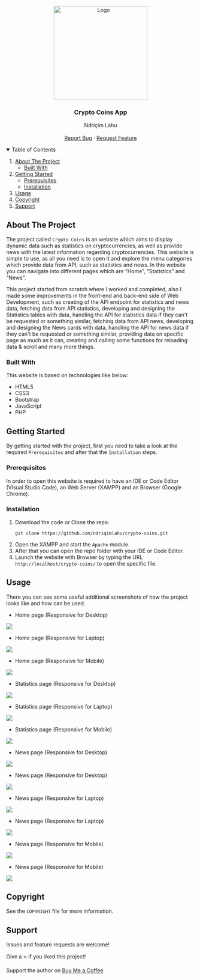 <!-- PROJECT LOGO -->
<p align="center">
  <img src="https://github.com/ndriqimlahu/ndriqim-lahu-portfolio/blob/main/assets/portfolio/CryptoCoins.png" alt="Logo" width="250" height="250">
  <h3 align="center">Crypto Coins App</h3>
  <p align="center">
    Ndriçim Lahu
    <br>
    <br>
    <a href="https://github.com/ndriqimlahu/crypto-coins/issues">Report Bug</a>
    ·
    <a href="https://github.com/ndriqimlahu/crypto-coins/issues">Request Feature</a>
  </p>
</p>


<!-- TABLE OF CONTENTS -->
<details open="open">
  <summary>Table of Contents</summary>
  <ol>
    <li>
      <a href="#about-the-project">About The Project</a>
      <ul>
        <li><a href="#built-with">Built With</a></li>
      </ul>
    </li>
    <li>
      <a href="#getting-started">Getting Started</a>
      <ul>
        <li><a href="#prerequisites">Prerequisites</a></li>
        <li><a href="#installation">Installation</a></li>
      </ul>
    </li>
    <li><a href="#usage">Usage</a></li>
    <li><a href="#copyright">Copyright</a></li>
    <li><a href="#support">Support</a></li>
  </ol>
</details>


<!-- ABOUT THE PROJECT -->
## About The Project

The project called `Crypto Coins` is an website which aims to display dynamic data such as statistics on cryptocurrencies, as well as provide news with the latest information regarding cryptocurrencies. This website is simple to use, as all you need is to open it and explore the menu categories which provide data from API, such as statistics and news. In this website you can navigate into different pages which are “Home”, “Statistics” and “News”.

This project started from scratch where I worked and completed, also I made some improvements in the front-end and back-end side of Web Development, such as creating of the API endpoint for statistics and news data, fetching data from API statistics, developing and designing the Statistics tables with data, handling the API for statistics data if they can't be requested or something similar, fetching data from API news, developing and designing the News cards with data, handling the API for news data if they can't be requested or something similar, providing data on specific page as much as it can, creating and calling some functions for reloading data & scroll and many more things.


### Built With

This website is based on technologies like below:

* HTML5
* CSS3
* Bootstrap
* JavaScript
* PHP


<!-- GETTING STARTED -->
## Getting Started

By getting started with the project, first you need to take a look at the required `Prerequisites` and after that the `Installation` steps.


### Prerequisites

In order to open this website is required to have an IDE or Code Editor (Visual Studio Code), an Web Server (XAMPP) and an Browser (Google Chrome).


### Installation

1. Download the code or Clone the repo:
   ```terminal
   git clone https://github.com/ndriqimlahu/crypto-coins.git
   ```
2. Open the XAMPP and start the `Apache` module.
3. After that you can open the repo folder with your IDE or Code Editor.
4. Launch the website with Browser by typing the URL `http://localhost/crypto-coins/` to open the specific file.


<!-- USAGE -->
## Usage

There you can see some useful additional screenshots of how the project looks like and how can be used.

* Home page (Responsive for Desktop)
<img src="https://raw.githubusercontent.com/ndriqimlahu/crypto-coins/main/preview/01.1-Home%20page%20(Responsive%20for%20Desktop).png">

* Home page (Responsive for Laptop)
<img src="https://raw.githubusercontent.com/ndriqimlahu/crypto-coins/main/preview/01.2-Home%20page%20(Responsive%20for%20Laptop).png">

* Home page (Responsive for Mobile)
<img src="https://raw.githubusercontent.com/ndriqimlahu/crypto-coins/main/preview/01.3-Home%20page%20(Responsive%20for%20Mobile).png">

* Statistics page (Responsive for Desktop)
<img src="https://raw.githubusercontent.com/ndriqimlahu/crypto-coins/main/preview/02.1-Statistics%20page%20(Responsive%20for%20Desktop).png">

* Statistics page (Responsive for Laptop)
<img src="https://raw.githubusercontent.com/ndriqimlahu/crypto-coins/main/preview/02.2-Statistics%20page%20(Responsive%20for%20Laptop).png">

* Statistics page (Responsive for Mobile)
<img src="https://raw.githubusercontent.com/ndriqimlahu/crypto-coins/main/preview/02.3-Statistics%20page%20(Responsive%20for%20Mobile).png">

* News page (Responsive for Desktop)
<img src="https://raw.githubusercontent.com/ndriqimlahu/crypto-coins/main/preview/03.1-News%20page%20(Responsive%20for%20Desktop).png">

* News page (Responsive for Desktop)
<img src="https://raw.githubusercontent.com/ndriqimlahu/crypto-coins/main/preview/03.2-News%20page%20(Responsive%20for%20Desktop).png">

* News page (Responsive for Laptop)
<img src="https://raw.githubusercontent.com/ndriqimlahu/crypto-coins/main/preview/03.3-News%20page%20(Responsive%20for%20Laptop).png">

* News page (Responsive for Laptop)
<img src="https://raw.githubusercontent.com/ndriqimlahu/crypto-coins/main/preview/03.4-News%20page%20(Responsive%20for%20Laptop).png">

* News page (Responsive for Mobile)
<img src="https://raw.githubusercontent.com/ndriqimlahu/crypto-coins/main/preview/03.5-News%20page%20(Responsive%20for%20Mobile).png">

* News page (Responsive for Mobile)
<img src="https://raw.githubusercontent.com/ndriqimlahu/crypto-coins/main/preview/03.6-News%20page%20(Responsive%20for%20Mobile).png">


<!-- COPYRIGHT -->
## Copyright

See the `COPYRIGHT` file for more information.


<!-- SUPPORT -->
## Support

Issues and feature requests are welcome!

Give a ⭐️ if you liked this project!

Support the author on <a href="https://www.buymeacoffee.com/ndriqimlahu">Buy Me a Coffee</a>
